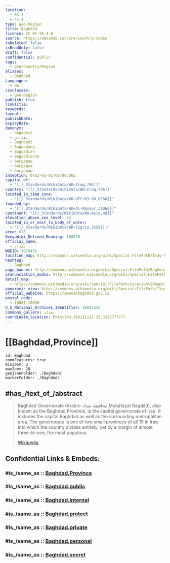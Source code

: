 ```yaml
---
location:
  - 33.3
  - 44.4
type: geo-Region
title: Baghdad
license: CC BY-SA 4.0
source: https://datahub.io/core/country-codes
isDeleted: false
isReadOnly: false
draft: false
confidential: public
tags:
  - geo/Country/Region
aliases:
  - Baghdad
Languages:
  - de
cssclasses:
  - geo-Region
publish: true
linkTitle: 
keywords: 
layout: 
publishDate: 
expiryDate: 
demonym:
  - bagadesi
  - بغدادي
  - Baghdadi
  - Bagdadano
  - Bagdadien
  - Bagdadienne
  - багдадец
  - багдадка
  - багдадцы
inception: 0762-01-01T00:00:00Z
capital_of:
  - "[[/_Standards/WikiData/WD~Iraq,796]]"
country: "[[/_Standards/WikiData/WD~Iraq,796]]"
located_in_time_zone:
  - "[[/_Standards/WikiData/WD~UTC+03_00,6760]]"
founded_by:
  - "[[/_Standards/WikiData/WD~Al-Mansur,31066]]"
continent: "[[/_Standards/WikiData/WD~Asia,48]]"
elevation_above_sea_level: 34
located_in_or_next_to_body_of_water:
  - "[[/_Standards/WikiData/WD~Tigris,35591]]"
area: 673
OmegaWiki_Defined_Meaning: 160279
official_name:
  - بغداد
WOEID: 1979455
location_map: http://commons.wikimedia.org/wiki/Special:FilePath/Iraq-CIA%20WFB%20Map.png
hashtag:
  - Baghdad
page_banner: http://commons.wikimedia.org/wiki/Special:FilePath/Baghdad%20Wikivoyage%20banner.jpg
pronunciation_audio: http://commons.wikimedia.org/wiki/Special:FilePath/LL-Q7913%20%28ron%29-KlaudiuMihaila-Bagdad.wav
detail_map:
  - http://commons.wikimedia.org/wiki/Special:FilePath/Location%20map%20Baghdad.png
panoramic_view: http://commons.wikimedia.org/wiki/Special:FilePath/Tigris%20River%20in%20Baghdad%20%282016%29.jpg
official_website: https://amanatbaghdad.gov.iq
postal_code:
  - 10001–10090
U_S_National_Archives_Identifier: 10044322
Commons_gallery: بغداد
coordinate_location: Point(44.366111111 33.315277777)
---
```


# [[Baghdad,Province]] 

```leaflet
id: Baghdad
zoomFeatures: true 
minZoom: 2 
maxZoom: 18
geojsonFolder: ./Baghdad/
markerFolder: ./Baghdad/
```

## #has_/text_of_/abstract 

> Baghdad Governorate (Arabic: محافظة بغداد Muḥāfaẓat Baġdād), also known as the Baghdad Province, is the capital governorate of Iraq. It includes the capital Baghdad as well as the surrounding metropolitan area. The governorate is one of two small provinces of all 19 in Iraq into which the country divides entirely, yet by a margin of almost three-to-one, the most populous.
>
> [Wikipedia](https://en.wikipedia.org/wiki/Baghdad%20Governorate) 




## Confidential Links & Embeds: 

### #is_/same_as :: [Baghdad,Province](Baghdad,Province.md) 

### #is_/same_as :: [Baghdad.public](/_public/Earth/Continent/Asia/Asia~West/Iraq/Provinces~Iraq/Baghdad.public.md) 

### #is_/same_as :: [Baghdad.internal](/_internal/Earth/Continent/Asia/Asia~West/Iraq/Provinces~Iraq/Baghdad.internal.md) 

### #is_/same_as :: [Baghdad.protect](/_protect/Earth/Continent/Asia/Asia~West/Iraq/Provinces~Iraq/Baghdad.protect.md) 

### #is_/same_as :: [Baghdad.private](/_private/Earth/Continent/Asia/Asia~West/Iraq/Provinces~Iraq/Baghdad.private.md) 

### #is_/same_as :: [Baghdad.personal](/_personal/Earth/Continent/Asia/Asia~West/Iraq/Provinces~Iraq/Baghdad.personal.md) 

### #is_/same_as :: [Baghdad.secret](/_secret/Earth/Continent/Asia/Asia~West/Iraq/Provinces~Iraq/Baghdad.secret.md)

